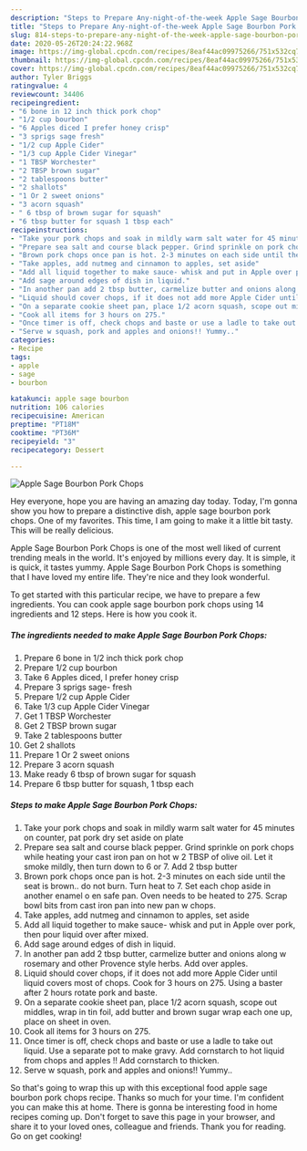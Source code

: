 ```yaml
---
description: "Steps to Prepare Any-night-of-the-week Apple Sage Bourbon Pork Chops"
title: "Steps to Prepare Any-night-of-the-week Apple Sage Bourbon Pork Chops"
slug: 814-steps-to-prepare-any-night-of-the-week-apple-sage-bourbon-pork-chops
date: 2020-05-26T20:24:22.968Z
image: https://img-global.cpcdn.com/recipes/8eaf44ac09975266/751x532cq70/apple-sage-bourbon-pork-chops-recipe-main-photo.jpg
thumbnail: https://img-global.cpcdn.com/recipes/8eaf44ac09975266/751x532cq70/apple-sage-bourbon-pork-chops-recipe-main-photo.jpg
cover: https://img-global.cpcdn.com/recipes/8eaf44ac09975266/751x532cq70/apple-sage-bourbon-pork-chops-recipe-main-photo.jpg
author: Tyler Briggs
ratingvalue: 4
reviewcount: 34406
recipeingredient:
- "6 bone in 12 inch thick pork chop"
- "1/2 cup bourbon"
- "6 Apples diced I prefer honey crisp"
- "3 sprigs sage fresh"
- "1/2 cup Apple Cider"
- "1/3 cup Apple Cider Vinegar"
- "1 TBSP Worchester"
- "2 TBSP brown sugar"
- "2 tablespoons butter"
- "2 shallots"
- "1 Or 2 sweet onions"
- "3 acorn squash"
- " 6 tbsp of brown sugar for squash"
- "6 tbsp butter for squash 1 tbsp each"
recipeinstructions:
- "Take your pork chops and soak in mildly warm salt water for 45 minutes on counter, pat pork dry set aside on plate"
- "Prepare sea salt and course black pepper. Grind sprinkle on pork chops while heating your cast iron pan on hot w 2 TBSP of olive oil. Let it smoke mildly, then turn down to 6 or 7. Add 2 tbsp butter"
- "Brown pork chops once pan is hot. 2-3 minutes on each side until the seat is brown.. do not burn. Turn heat to 7. Set each chop aside in another enamel o en safe pan. Oven needs to be heated to 275. Scrap bowl bits from cast iron pan into new pan w chops."
- "Take apples, add nutmeg and cinnamon to apples, set aside"
- "Add all liquid together to make sauce- whisk and put in Apple over pork, then pour liquid over after mixed."
- "Add sage around edges of dish in liquid."
- "In another pan add 2 tbsp butter, carmelize butter and onions along w rosemary and other Provence style herbs. Add over apples."
- "Liquid should cover chops, if it does not add more Apple Cider until liquid covers most of chops. Cook for 3 hours on 275. Using a baster after 2 hours rotate pork and baste."
- "On a separate cookie sheet pan, place 1/2 acorn squash, scope out middles, wrap in tin foil, add butter and brown sugar wrap each one up, place on sheet in oven."
- "Cook all items for 3 hours on 275."
- "Once timer is off, check chops and baste or use a ladle to take out liquid. Use a separate pot to make gravy. Add cornstarch to hot liquid from chops and apples !! Add cornstarch to thicken."
- "Serve w squash, pork and apples and onions!! Yummy.."
categories:
- Recipe
tags:
- apple
- sage
- bourbon

katakunci: apple sage bourbon 
nutrition: 106 calories
recipecuisine: American
preptime: "PT18M"
cooktime: "PT36M"
recipeyield: "3"
recipecategory: Dessert

---
```



![Apple Sage Bourbon Pork Chops](https://img-global.cpcdn.com/recipes/8eaf44ac09975266/751x532cq70/apple-sage-bourbon-pork-chops-recipe-main-photo.jpg)

Hey everyone, hope you are having an amazing day today. Today, I'm gonna show you how to prepare a distinctive dish, apple sage bourbon pork chops. One of my favorites. This time, I am going to make it a little bit tasty. This will be really delicious.



Apple Sage Bourbon Pork Chops is one of the most well liked of current trending meals in the world. It's enjoyed by millions every day. It is simple, it is quick, it tastes yummy. Apple Sage Bourbon Pork Chops is something that I have loved my entire life. They're nice and they look wonderful.


To get started with this particular recipe, we have to prepare a few ingredients. You can cook apple sage bourbon pork chops using 14 ingredients and 12 steps. Here is how you cook it.

<!--inarticleads1-->

##### The ingredients needed to make Apple Sage Bourbon Pork Chops:

1. Prepare 6 bone in 1/2 inch thick pork chop
1. Prepare 1/2 cup bourbon
1. Take 6 Apples diced, I prefer honey crisp
1. Prepare 3 sprigs sage- fresh
1. Prepare 1/2 cup Apple Cider
1. Take 1/3 cup Apple Cider Vinegar
1. Get 1 TBSP Worchester
1. Get 2 TBSP brown sugar
1. Take 2 tablespoons butter
1. Get 2 shallots
1. Prepare 1 Or 2 sweet onions
1. Prepare 3 acorn squash
1. Make ready  6 tbsp of brown sugar for squash
1. Prepare 6 tbsp butter for squash, 1 tbsp each




<!--inarticleads2-->

##### Steps to make Apple Sage Bourbon Pork Chops:

1. Take your pork chops and soak in mildly warm salt water for 45 minutes on counter, pat pork dry set aside on plate
1. Prepare sea salt and course black pepper. Grind sprinkle on pork chops while heating your cast iron pan on hot w 2 TBSP of olive oil. Let it smoke mildly, then turn down to 6 or 7. Add 2 tbsp butter
1. Brown pork chops once pan is hot. 2-3 minutes on each side until the seat is brown.. do not burn. Turn heat to 7. Set each chop aside in another enamel o en safe pan. Oven needs to be heated to 275. Scrap bowl bits from cast iron pan into new pan w chops.
1. Take apples, add nutmeg and cinnamon to apples, set aside
1. Add all liquid together to make sauce- whisk and put in Apple over pork, then pour liquid over after mixed.
1. Add sage around edges of dish in liquid.
1. In another pan add 2 tbsp butter, carmelize butter and onions along w rosemary and other Provence style herbs. Add over apples.
1. Liquid should cover chops, if it does not add more Apple Cider until liquid covers most of chops. Cook for 3 hours on 275. Using a baster after 2 hours rotate pork and baste.
1. On a separate cookie sheet pan, place 1/2 acorn squash, scope out middles, wrap in tin foil, add butter and brown sugar wrap each one up, place on sheet in oven.
1. Cook all items for 3 hours on 275.
1. Once timer is off, check chops and baste or use a ladle to take out liquid. Use a separate pot to make gravy. Add cornstarch to hot liquid from chops and apples !! Add cornstarch to thicken.
1. Serve w squash, pork and apples and onions!! Yummy..




So that's going to wrap this up with this exceptional food apple sage bourbon pork chops recipe. Thanks so much for your time. I'm confident you can make this at home. There is gonna be interesting food in home recipes coming up. Don't forget to save this page in your browser, and share it to your loved ones, colleague and friends. Thank you for reading. Go on get cooking!
